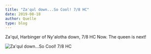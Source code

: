 ```yaml
---
title: "Za'qul down...So Cool! 7/8 HC"
date: 2019-08-18
author: Quelle
type: blog
---
```


Za'qul, Harbinger of Ny'alotha down, 7/8 HC Now. The queen is next!

![Za'qul down...So Cool! 7/8 HC](/posts/2019-08-18/Zaqul.jpg)
<!--more-->

